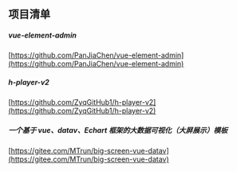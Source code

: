 ## 项目清单


#####  vue-element-admin
[https://github.com/PanJiaChen/vue-element-admin](https://github.com/PanJiaChen/vue-element-admin)


#####  h-player-v2  
[https://github.com/ZyqGitHub1/h-player-v2](https://github.com/ZyqGitHub1/h-player-v2)  


#####  一个基于 vue、datav、Echart 框架的大数据可视化（大屏展示）模板  
[https://gitee.com/MTrun/big-screen-vue-datav](https://gitee.com/MTrun/big-screen-vue-datav)  



